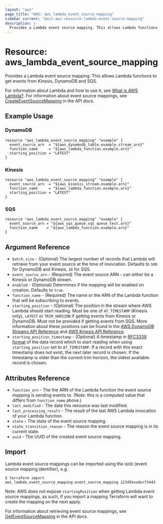 ```yaml
---
layout: "aws"
page_title: "AWS: aws_lambda_event_source_mapping"
sidebar_current: "docs-aws-resource-lambda-event-source-mapping"
description: |-
  Provides a Lambda event source mapping. This allows Lambda functions to get events from Kinesis, DynamoDB and SQS
---
```


# Resource: aws_lambda_event_source_mapping

Provides a Lambda event source mapping. This allows Lambda functions to get events from Kinesis, DynamoDB and SQS.

For information about Lambda and how to use it, see [What is AWS Lambda?][1].
For information about event source mappings, see [CreateEventSourceMapping][2] in the API docs.

## Example Usage

### DynamoDB

```hcl
resource "aws_lambda_event_source_mapping" "example" {
  event_source_arn  = "${aws_dynamodb_table.example.stream_arn}"
  function_name     = "${aws_lambda_function.example.arn}"
  starting_position = "LATEST"
}
```

### Kinesis

```hcl
resource "aws_lambda_event_source_mapping" "example" {
  event_source_arn  = "${aws_kinesis_stream.example.arn}"
  function_name     = "${aws_lambda_function.example.arn}"
  starting_position = "LATEST"
}
```

### SQS

```hcl
resource "aws_lambda_event_source_mapping" "example" {
  event_source_arn = "${aws_sqs_queue.sqs_queue_test.arn}"
  function_name    = "${aws_lambda_function.example.arn}"
}
```

## Argument Reference

* `batch_size` - (Optional) The largest number of records that Lambda will retrieve from your event source at the time of invocation. Defaults to `100` for DynamoDB and Kinesis, `10` for SQS.
* `event_source_arn` - (Required) The event source ARN - can either be a Kinesis or DynamoDB stream.
* `enabled` - (Optional) Determines if the mapping will be enabled on creation. Defaults to `true`.
* `function_name` - (Required) The name or the ARN of the Lambda function that will be subscribing to events.
* `starting_position` - (Optional) The position in the stream where AWS Lambda should start reading. Must be one of `AT_TIMESTAMP` (Kinesis only), `LATEST` or `TRIM_HORIZON` if getting events from Kinesis or DynamoDB. Must not be provided if getting events from SQS. More information about these positions can be found in the [AWS DynamoDB Streams API Reference](https://docs.aws.amazon.com/amazondynamodb/latest/APIReference/API_streams_GetShardIterator.html) and [AWS Kinesis API Reference](https://docs.aws.amazon.com/kinesis/latest/APIReference/API_GetShardIterator.html#Kinesis-GetShardIterator-request-ShardIteratorType).
* `starting_position_timestamp` - (Optional) A timestamp in [RFC3339 format](https://tools.ietf.org/html/rfc3339#section-5.8) of the data record which to start reading when using `starting_position` set to `AT_TIMESTAMP`. If a record with this exact timestamp does not exist, the next later record is chosen. If the timestamp is older than the current trim horizon, the oldest available record is chosen.

## Attributes Reference

* `function_arn` - The the ARN of the Lambda function the event source mapping is sending events to. (Note: this is a computed value that differs from `function_name` above.)
* `last_modified` - The date this resource was last modified.
* `last_processing_result` - The result of the last AWS Lambda invocation of your Lambda function.
* `state` - The state of the event source mapping.
* `state_transition_reason` - The reason the event source mapping is in its current state.
* `uuid` - The UUID of the created event source mapping.


[1]: http://docs.aws.amazon.com/lambda/latest/dg/welcome.html
[2]: http://docs.aws.amazon.com/lambda/latest/dg/API_CreateEventSourceMapping.html


## Import

Lambda event source mappings can be imported using the `UUID` (event source mapping identifier), e.g.

```
$ terraform import aws_lambda_event_source_mapping.event_source_mapping 12345kxodurf3443
```

Note: AWS does not expose `startingPosition` when getting Lambda event source mappings, as such, if
you import a mapping Terraform will want to create the mapping on the next apply.

For information about retrieving event source mappings, see [GetEventSourceMapping][3] in the API docs.

[3]: https://docs.aws.amazon.com/lambda/latest/dg/API_GetEventSourceMapping.html
